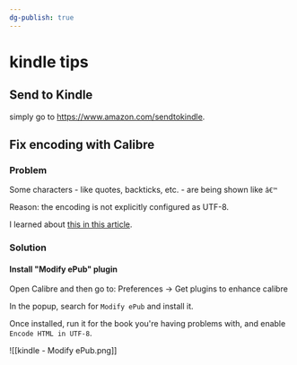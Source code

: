 ```yaml
---
dg-publish: true
---
```

# kindle tips

## Send to Kindle

simply go to <https://www.amazon.com/sendtokindle>.


## Fix encoding with Calibre

### Problem

Some characters - like quotes, backticks, etc. - are being shown like `â€™`

Reason: the encoding is not explicitly configured as UTF-8.

I learned about [this in this article](https://blog.the-ebook-reader.com/2022/05/06/how-to-fix-formatting-issues-on-epubs-sent-to-kindles/).

### Solution

#### Install "Modify ePub" plugin

Open Calibre and then go to: Preferences -> Get plugins to enhance calibre

In the popup, search for `Modify ePub` and install it.

Once installed, run it for the book you're having problems with, and enable `Encode HTML in UTF-8`.

![[kindle - Modify ePub.png]]